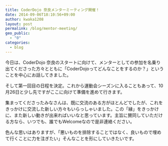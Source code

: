 ```yaml
---
title: CoderDojo 奈良メンターミーティング開催！
date: 2014-09-06T18:10:56+09:00
author: kwaka1208
layout: post
permalink: /blog/mentor-meeting/
geo_public:
  - "0"
categories:
  - blog
---
```

今日は、CoderDojo 奈良のスタートに向けて、メンターとしての参加を名乗り出てくださった方々とともに「CoderDojoってどんなことをするのか？」ということを中心にお話してきました。

そして第一回目の日程を決定。これから運動会シーズンに入ることもあって、10月26日と少し先ですがここに向けて準備を進めて行きます。

集まってくださったみなさんは、既に交流のある方がほとんどでしたが、これをきっかけに交流した新しい方々もいらっしゃいました。この「縁」をきっかけ に、また新しい動きが出来ればいいなと思っています。主旨に賛同していただける方なら、いつでも、誰でもWelcomeなので是非連絡ください。

色んな思いはありますが、「悪いものを排除することではなく、良いもので埋めて行くことに力を注ぎたい」そんなことを形にしていきたいです。